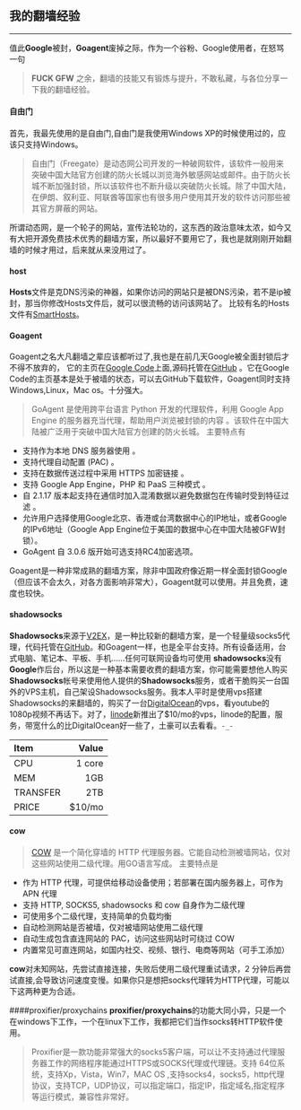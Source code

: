 ## 我的翻墙经验
--------

值此**Google**被封，**Goagent**废掉之际，作为一个谷粉、Google使用者，在怒骂一句
> **FUCK GFW**
之余，翻墙的技能又有锻炼与提升，不敢私藏，与各位分享一下我的翻墙经验。

#### 自由门
首先，我最先使用的是自由门,自由门是我使用Windows XP的时候使用过的，应该只支持Windows。
> 自由门（Freegate）是动态网公司开发的一种破网软件，该软件一般用来突破中国大陆官方创建的防火长城以浏览海外敏感网站或邮件。由于防火长城不断加强封锁，所以该软件也不断升级以突破防火长城。除了中国大陆，在伊朗、叙利亚、阿联酋等国家也有很多用户使用其开发的软件访问那些被其官方屏蔽的网站。

所谓动态网，是一个轮子的网站，宣传法轮功的，这东西的政治意味太浓，如今又有大把开源免费技术优秀的翻墙方案，所以最好不要用它了，我也是就刚刚开始翻墙的时候才用过，后来就从来没用过了。

#### host
**Hosts**文件是克DNS污染的神器，如果你访问的网站只是被DNS污染，若不是ip被封，那当你修改Hosts文件后，就可以很流畅的访问该网站了。
比较有名的Hosts文件有[SmartHosts][7]。

#### Goagent
 Goagent之名大凡翻墙之辈应该都听过了,我也是在前几天Google被全面封锁后才不得不放弃的，
 它的主页在[Google Code][1]上面,源码托管在[GitHub][2] 。它在Google Code的主页基本是处于被墙的状态，可以去GitHub下载软件，Goagent同时支持Windows,Linux，Mac os。十分强大。

> GoAgent 是使用跨平台语言 Python 开发的代理软件，利用 Google App Engine 的服务器充当代理，帮助用户浏览被封锁的内容 。该软件在中国大陆被广泛用于突破中国大陆官方创建的防火长城。
主要特点有
* 支持作为本地 DNS 服务器使用 。
* 支持代理自动配置 (PAC) 。
* 支持在数据传送过程中采用 HTTPS 加密链接 。
* 支持 Google App Engine，PHP 和 PaaS 三种模式 。
* 自 2.1.17 版本起支持在通信时加入混淆数据以避免数据包在传输时受到特征过滤 。
* 允许用户选择使用Google北京、香港或台湾数据中心的IP地址，或者Google的IPv6地址（Google App Engine位于美国的数据中心在中国大陆被GFW封锁）。
* GoAgent 自 3.0.6 版开始可选支持RC4加密选项。

Goagent是一种非常成熟的翻墙方案，除非中国政府像近期一样全面封锁Google（但应该不会太久，对各方面影响非常大），Goagent就可以使用。并且免费，速度也较快。

#### shadowsocks
**Shadowsocks**来源于[V2EX][3]，是一种比较新的翻墙方案，是一个轻量级socks5代理，代码托管在[GitHub][4]。和Goagent一样，也是全平台支持。所有设备适用，台式电脑、笔记本、平板、手机……任何可联网设备均可使用
**shadowsocks**没有**Google**作后台，所以这是一种基本需要收费的翻墙方案，你可能需要想他人购买**Shadowsocks**帐号来使用他人提供的**Shadowsocks**服务，或者干脆购买一台国外的VPS主机，自己架设Shadowsocks服务。我本人平时是使用vps搭建Shadowsocks的来翻墙的，购买了一台[DigitalOcean][5]的vps，看youtube的1080p视频不再话下。对了，[linode][8]新推出了$10/mo的vps，linode的配置，服务，带宽什么的比DigitalOcean好一些了，土豪可以去看看。`-_-`

| Item      |    Value |
| :-------- | --------:|
| CPU       |   1 core |
| MEM       |   1GB    |
| TRANSFER  |   2TB    |
| PRICE     |   $10/mo |

#### cow
> [COW][6] 是一个简化穿墙的 HTTP 代理服务器。它能自动检测被墙网站，仅对这些网站使用二级代理。用GO语言写成。
主要特点是
* 作为 HTTP 代理，可提供给移动设备使用；若部署在国内服务器上，可作为 APN 代理
* 支持 HTTP, SOCKS5, shadowsocks 和 cow 自身作为二级代理
* 可使用多个二级代理，支持简单的负载均衡
* 自动检测网站是否被墙，仅对被墙网站使用二级代理
* 自动生成包含直连网站的 PAC，访问这些网站时可绕过 COW
* 内置常见可直连网站，如国内社交、视频、银行、电商等网站（可手工添加）

**cow**对未知网站，先尝试直接连接，失败后使用二级代理重试请求，2 分钟后再尝试直接,会导致访问速度变慢。如果你只是想把socks代理转为HTTP代理，可能以下这两种更为合适。

####proxifier/proxychains
**proxifier/proxychains**的功能大同小异，只是一个在windows下工作，一个在linux下工作，我都把它们当作socks转HTTP软件使用。
> Proxifier是一款功能非常强大的socks5客户端，可以让不支持通过代理服务器工作的网络程序能通过HTTPS或SOCKS代理或代理链。支持 64位系统，支持Xp，Vista，Win7，MAC OS ,支持socks4，socks5，http代理协议，支持TCP，UDP协议，可以指定端口，指定IP，指定域名,指定程序等运行模式，兼容性非常好。



 [1]: https://code.google.com/p/goagent/
 [2]: https://github.com/goagent/goagent/
 [3]: http://www.v2ex.com/t/32777
 [4]: https://github.com/clowwindy/shadowsocks
 [5]: https://www.digitalocean.com/ 
 [6]: https://github.com/cyfdecyf/cow
 [7]: https://code.google.com/p/smarthosts/
 [8]: https://www.linode.com 
